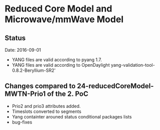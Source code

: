 # Reduced Core Model and Microwave/mmWave Model

## Status 
Date: 2016-09-01 

- YANG files are valid according to pyang 1.7.
- YANG files are valid according to OpenDaylight yang-validation-tool-0.8.2-Beryllium-SR2'

## Changes compared to 24-reducedCoreModel-MWTN-Prio1 of the 2. PoC
- Prio2 and prio3 attributes added.
- Timeslots converted to segments
- Yang containter arouned status conditional packages lists
- bug-fixes


